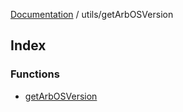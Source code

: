 [Documentation](../../README.md) / utils/getArbOSVersion

## Index

### Functions

- [getArbOSVersion](functions/getArbOSVersion.md)
